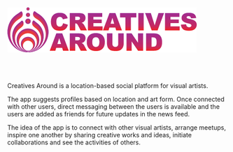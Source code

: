 
<br/> ![Screenshot](ca_redpurplelogo.png) <br/> <br/>  <br/> <br/> 




Creatives Around is a location-based social platform for visual artists.

The app suggests profiles based on location and art form.
Once connected with other users, direct messaging between the users is available and the users are added as friends for future updates in the news feed.

The idea of the app is to connect with other visual artists, arrange meetups,
inspire one another by sharing creative works and ideas, initiate collaborations
and see the activities of others.
